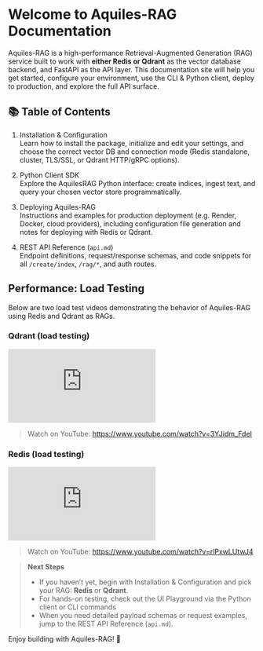 # Welcome to Aquiles-RAG Documentation

Aquiles-RAG is a high-performance Retrieval-Augmented Generation (RAG) service built to work with **either Redis or Qdrant** as the vector database backend, and FastAPI as the API layer. This documentation site will help you get started, configure your environment, use the CLI & Python client, deploy to production, and explore the full API surface.

## 📚 Table of Contents

1. Installation & Configuration  
   Learn how to install the package, initialize and edit your settings, and choose the correct vector DB and connection mode (Redis standalone, cluster, TLS/SSL, or Qdrant HTTP/gRPC options).

2. Python Client SDK  
   Explore the AquilesRAG Python interface: create indices, ingest text, and query your chosen vector store programmatically.

3. Deploying Aquiles-RAG  
   Instructions and examples for production deployment (e.g. Render, Docker, cloud providers), including configuration file generation and notes for deploying with Redis or Qdrant.

4. REST API Reference (`api.md`)  
   Endpoint definitions, request/response schemas, and code snippets for all `/create/index`, `/rag/*`, and auth routes.

## Performance: Load Testing

Below are two load test videos demonstrating the behavior of Aquiles-RAG using Redis and Qdrant as RAGs.

### Qdrant (load testing)
<div class="video-wrapper">
  <iframe
    src="https://www.youtube.com/embed/3YJidm_FdeI?si=Ik8ePylrRmZuLo2_"
    frameborder="0"
    allow="accelerometer; autoplay; clipboard-write; encrypted-media; gyroscope; picture-in-picture; web-share"
    referrerpolicy="strict-origin-when-cross-origin"
    allowfullscreen
    loading="lazy"></iframe>
</div>

> Watch on YouTube: https://www.youtube.com/watch?v=3YJidm_FdeI

### Redis (load testing)
<div class="video-wrapper">
  <iframe
    src="https://www.youtube.com/embed/rlPxwLUtwJ4?si=fNslBDKkTCgyzdjE"
    frameborder="0"
    allow="accelerometer; autoplay; clipboard-write; encrypted-media; gyroscope; picture-in-picture; web-share"
    referrerpolicy="strict-origin-when-cross-origin"
    allowfullscreen
    loading="lazy"></iframe>
</div>

> Watch on YouTube: https://www.youtube.com/watch?v=rlPxwLUtwJ4


> **Next Steps**  
> - If you haven’t yet, begin with Installation & Configuration and pick your RAG: **Redis** or **Qdrant**.  
> - For hands-on testing, check out the UI Playground via the Python client or CLI commands
> - When you need detailed payload schemas or request examples, jump to the REST API Reference (`api.md`).

Enjoy building with Aquiles-RAG! 🚀